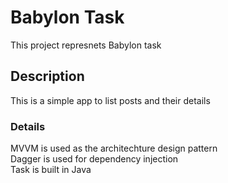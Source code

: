 # Babylon Task

This project represnets Babylon task

## Description

This is a simple app to list posts and their details

### Details

MVVM is used as the architechture design pattern<br />
Dagger is used for dependency injection<br />
Task is built in Java<br />

